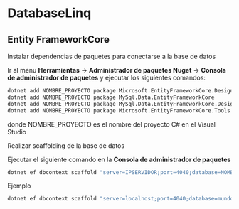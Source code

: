 # DatabaseLinq

## Entity FrameworkCore

Instalar dependencias de paquetes para conectarse a la base de datos

Ir al menu **Herramientas** -> **Administrador de paquetes Nuget** -> **Consola de administrador de paquetes** y ejecutar los siguientes comandos:

```sh
dotnet add NOMBRE_PROYECTO package Microsoft.EntityFrameworkCore.Design
dotnet add NOMBRE_PROYECTO package MySql.Data.EntityFrameworkCore
dotnet add NOMBRE_PROYECTO package MySql.Data.EntityFrameworkCore.Design
dotnet add NOMBRE_PROYECTO package Microsoft.EntityFrameworkCore.Tools
```

donde NOMBRE_PROYECTO es el nombre del proyecto C# en el Visual Studio

Realizar scaffolding de la base de datos

Ejecutar el siguiente comando en la **Consola de administrador de paquetes**

```sh
dotnet ef dbcontext scaffold "server=IPSERVIDOR;port=4040;database=NOMBRE_BASEDEDATOS;user=USUARIO;password=CONSTRASENA" "Pomelo.EntityFrameworkCore.MySql" -o .\Models -f --project NOMBRE_PROYECTO --context NOMBRE_CONTEXTO
```

Ejemplo

```sh
dotnet ef dbcontext scaffold "server=localhost;port=4040;database=mundo;user=root;password=telesca1234" "MySql.Data.EntityFrameworkCore" -o .\Models -f --project EjemploLinqDatabase --context MundoDbContext
```
